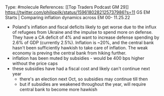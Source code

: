 Type: #molecule 
References: [[Top Traders Podcast GM 29]]
https://twitter.com/philippilk/status/1596180282125737986?s=11
GS EM Starts | Comparing inflation dynamics across EM 00- 11.25.22

- Poland's inflation and fiscal deficits likely to get worse due to the influx of refugees from Ukraine and the impulse to spend more on defense. They have a CA deficit of 4% and want to increase defense spending by 2.6% of GDP (currently 2.5%). Inflation is ~20%, and the central bank hasn't been sufficiently hawkish to take care of inflation. The weak economy is preving the central bank from hiking further. 
- inflation has been muted by subsidies - would be 400 bps higher without the price caps 
- these subsidies have had a fiscal cost and likely can't continue next year
	- there's an election next Oct, so subsidies may continue till then 
	- but if subsidies are weakened throughout the year, will require central bank to become more hawkish